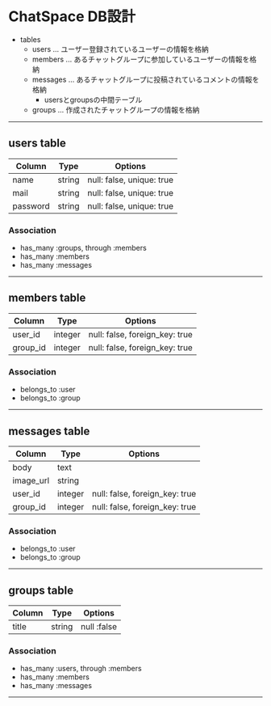 # ChatSpace DB設計
- tables
  - users ... ユーザー登録されているユーザーの情報を格納
  - members ... あるチャットグループに参加しているユーザーの情報を格納
  - messages ... あるチャットグループに投稿されているコメントの情報を格納
    - usersとgroupsの中間テーブル
  - groups ... 作成されたチャットグループの情報を格納

---
## users table
|Column|Type|Options|
|------|----|-------|
|name|string|null: false, unique: true|
|mail|string|null: false, unique: true|
|password|string|null: false, unique: true|

### Association
- has_many :groups, through :members
- has_many :members
- has_many :messages

---
## members table
|Column|Type|Options|
|------|----|-------|
|user_id|integer|null: false, foreign_key: true|
|group_id|integer|null: false, foreign_key: true|

### Association
- belongs_to :user
- belongs_to :group

---
## messages table
|Column|Type|Options|
|------|----|-------|
|body|text||
|image_url|string||
|user_id|integer|null: false, foreign_key: true|
|group_id|integer|null: false, foreign_key: true|

### Association
- belongs_to :user
- belongs_to :group

---
## groups table
|Column|Type|Options|
|------|----|-------|
|title|string|null :false|

### Association
- has_many :users, through :members
- has_many :members
- has_many :messages
---

